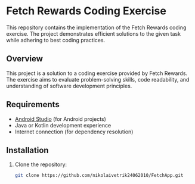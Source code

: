 # Fetch Rewards Coding Exercise

This repository contains the implementation of the Fetch Rewards coding exercise. The project demonstrates efficient solutions to the given task while adhering to best coding practices.

## Overview
This project is a solution to a coding exercise provided by Fetch Rewards. The exercise aims to evaluate problem-solving skills, code readability, and understanding of software development principles.

## Requirements
- [Android Studio](https://developer.android.com/studio) (for Android projects)
- Java or Kotlin development experience
- Internet connection (for dependency resolution)

## Installation
1. Clone the repository:
   ```bash
   git clone https://github.com/nikolaivetrik24062010/FetchApp.git
